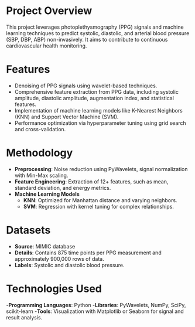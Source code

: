 # Project Overview 
This project leverages photoplethysmography (PPG) signals and machine learning techniques to predict systolic, diastolic, and arterial blood pressure (SBP, DBP, ABP) non-invasively. It aims to contribute to continuous cardiovascular health monitoring.

# Features
 - Denoising of PPG signals using wavelet-based techniques.
 - Comprehensive feature extraction from PPG data, including systolic amplitude, diastolic amplitude, augmentation index, and statistical features.
 - Implementation of machine learning models like K-Nearest Neighbors (KNN) and Support Vector Machine (SVM).
 - Performance optimization via hyperparameter tuning using grid search and cross-validation.
# Methodology
 - **Preprocessing**: Noise reduction using PyWavelets, signal normalization with Min-Max scaling.
 - **Feature Engineering**: Extraction of 12+ features, such as mean, standard deviation, and energy metrics.
 -  **Machine Learning Models**
      - **KNN**: Optimized for Manhattan distance and varying neighbors.
      - **SVM**: Regression with kernel tuning for complex relationships.
# Datasets
 - **Source**: MIMIC database
 - **Details**: Contains 875 time points per PPG measurement and approximately 900,000 rows of data.
 - **Labels**: Systolic and diastolic blood pressure.

# Technologies Used
  -**Programming Languages**: Python
  -**Libraries**: PyWavelets, NumPy, SciPy, scikit-learn
  -**Tools**: Visualization with Matplotlib or Seaborn for signal and result analysis.
